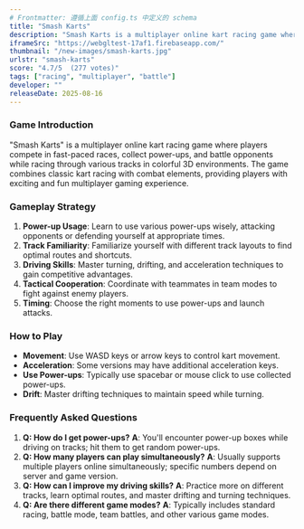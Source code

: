 ```yaml
---
# Frontmatter: 遵循上面 config.ts 中定义的 schema
title: "Smash Karts"
description: "Smash Karts is a multiplayer online kart racing game where players compete in fast-paced races, collect power-ups, and battle opponents while racing through various tracks in colorful 3D environments."
iframeSrc: "https://webgltest-17af1.firebaseapp.com/"
thumbnail: "/new-images/smash-karts.jpg"
urlstr: "smash-karts"
score: "4.7/5  (277 votes)"
tags: ["racing", "multiplayer", "battle"]
developer: ""
releaseDate: 2025-08-16
---
```




### Game Introduction

"Smash Karts" is a multiplayer online kart racing game where players compete in fast-paced races, collect power-ups, and battle opponents while racing through various tracks in colorful 3D environments. The game combines classic kart racing with combat elements, providing players with exciting and fun multiplayer gaming experience.

### Gameplay Strategy

1.  **Power-up Usage**: Learn to use various power-ups wisely, attacking opponents or defending yourself at appropriate times.
2.  **Track Familiarity**: Familiarize yourself with different track layouts to find optimal routes and shortcuts.
3.  **Driving Skills**: Master turning, drifting, and acceleration techniques to gain competitive advantages.
4.  **Tactical Cooperation**: Coordinate with teammates in team modes to fight against enemy players.
5.  **Timing**: Choose the right moments to use power-ups and launch attacks.

### How to Play

*   **Movement**: Use WASD keys or arrow keys to control kart movement.
*   **Acceleration**: Some versions may have additional acceleration keys.
*   **Use Power-ups**: Typically use spacebar or mouse click to use collected power-ups.
*   **Drift**: Master drifting techniques to maintain speed while turning.

### Frequently Asked Questions

1.  **Q: How do I get power-ups?**
    **A**: You'll encounter power-up boxes while driving on tracks; hit them to get random power-ups.
2.  **Q: How many players can play simultaneously?**
    **A**: Usually supports multiple players online simultaneously; specific numbers depend on server and game version.
3.  **Q: How can I improve my driving skills?**
    **A**: Practice more on different tracks, learn optimal routes, and master drifting and turning techniques.
4.  **Q: Are there different game modes?**
    **A**: Typically includes standard racing, battle mode, team battles, and other various game modes.